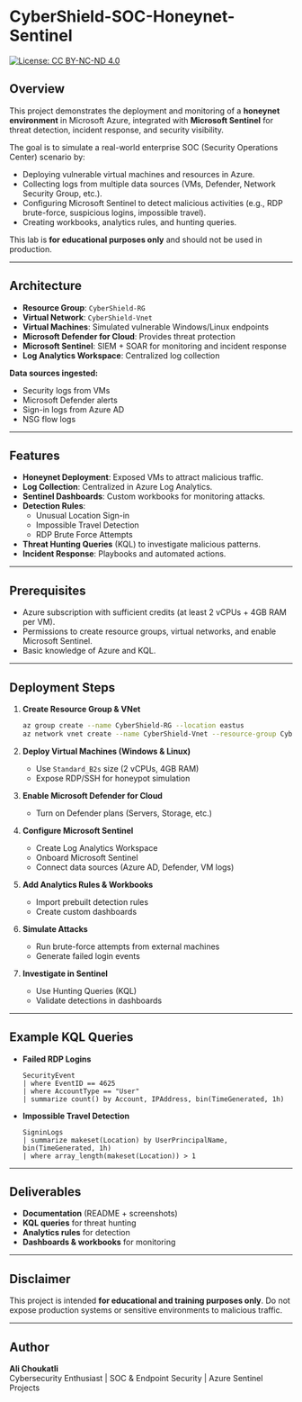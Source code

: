 # CyberShield-SOC-Honeynet-Sentinel

[![License: CC BY-NC-ND 4.0](https://img.shields.io/badge/License-CC%20BY--NC--ND%204.0-lightgrey.svg)](https://creativecommons.org/licenses/by-nc-nd/4.0/)



## Overview
This project demonstrates the deployment and monitoring of a **honeynet environment** in Microsoft Azure, integrated with **Microsoft Sentinel** for threat detection, incident response, and security visibility.

The goal is to simulate a real-world enterprise SOC (Security Operations Center) scenario by:
- Deploying vulnerable virtual machines and resources in Azure.
- Collecting logs from multiple data sources (VMs, Defender, Network Security Group, etc.).
- Configuring Microsoft Sentinel to detect malicious activities (e.g., RDP brute-force, suspicious logins, impossible travel).
- Creating workbooks, analytics rules, and hunting queries.

This lab is **for educational purposes only** and should not be used in production.

---

## Architecture

- **Resource Group**: `CyberShield-RG`
- **Virtual Network**: `CyberShield-Vnet`
- **Virtual Machines**: Simulated vulnerable Windows/Linux endpoints
- **Microsoft Defender for Cloud**: Provides threat protection
- **Microsoft Sentinel**: SIEM + SOAR for monitoring and incident response
- **Log Analytics Workspace**: Centralized log collection

**Data sources ingested:**
- Security logs from VMs
- Microsoft Defender alerts
- Sign-in logs from Azure AD
- NSG flow logs

---

## Features

- **Honeynet Deployment**: Exposed VMs to attract malicious traffic.
- **Log Collection**: Centralized in Azure Log Analytics.
- **Sentinel Dashboards**: Custom workbooks for monitoring attacks.
- **Detection Rules**:
  - Unusual Location Sign-in
  - Impossible Travel Detection
  - RDP Brute Force Attempts
- **Threat Hunting Queries** (KQL) to investigate malicious patterns.
- **Incident Response**: Playbooks and automated actions.

---

## Prerequisites

- Azure subscription with sufficient credits (at least 2 vCPUs + 4GB RAM per VM).
- Permissions to create resource groups, virtual networks, and enable Microsoft Sentinel.
- Basic knowledge of Azure and KQL.

---

## Deployment Steps

1. **Create Resource Group & VNet**
   ```bash
   az group create --name CyberShield-RG --location eastus
   az network vnet create --name CyberShield-Vnet --resource-group CyberShield-RG --address-prefix 10.0.0.0/16
   ```

2. **Deploy Virtual Machines (Windows & Linux)**
   - Use `Standard_B2s` size (2 vCPUs, 4GB RAM)
   - Expose RDP/SSH for honeypot simulation

3. **Enable Microsoft Defender for Cloud**
   - Turn on Defender plans (Servers, Storage, etc.)

4. **Configure Microsoft Sentinel**
   - Create Log Analytics Workspace
   - Onboard Microsoft Sentinel
   - Connect data sources (Azure AD, Defender, VM logs)

5. **Add Analytics Rules & Workbooks**
   - Import prebuilt detection rules
   - Create custom dashboards

6. **Simulate Attacks**
   - Run brute-force attempts from external machines
   - Generate failed login events

7. **Investigate in Sentinel**
   - Use Hunting Queries (KQL)
   - Validate detections in dashboards

---

## Example KQL Queries

- **Failed RDP Logins**
  ```kql
  SecurityEvent
  | where EventID == 4625
  | where AccountType == "User"
  | summarize count() by Account, IPAddress, bin(TimeGenerated, 1h)
  ```

- **Impossible Travel Detection**
  ```kql
  SigninLogs
  | summarize makeset(Location) by UserPrincipalName, bin(TimeGenerated, 1h)
  | where array_length(makeset(Location)) > 1
  ```

---

## Deliverables

- **Documentation** (README + screenshots)
- **KQL queries** for threat hunting
- **Analytics rules** for detection
- **Dashboards & workbooks** for monitoring

---

## Disclaimer
This project is intended **for educational and training purposes only**. Do not expose production systems or sensitive environments to malicious traffic.

---

## Author
**Ali Choukatli**  
Cybersecurity Enthusiast | SOC & Endpoint Security | Azure Sentinel Projects
